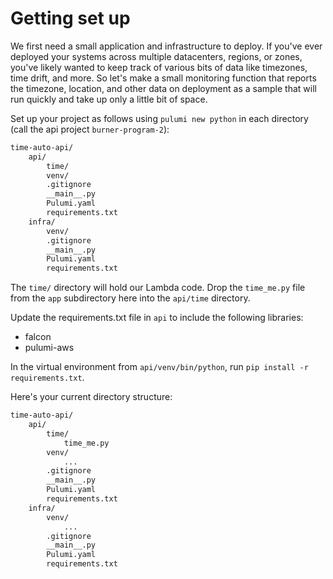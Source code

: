 # Getting set up

We first need a small application and infrastructure to deploy. If you've ever deployed your systems across multiple datacenters, regions, or zones, you've likely wanted to keep track of various bits of data like timezones, time drift, and more. So let's make a small monitoring function that reports the timezone, location, and other data on deployment as a sample that will run quickly and take up only a little bit of space.

Set up your project as follows using `pulumi new python` in each directory (call the api project `burner-program-2`):

```bash
time-auto-api/
    api/
        time/
        venv/
        .gitignore
        __main__.py
        Pulumi.yaml
        requirements.txt
    infra/
        venv/
        .gitignore
        __main__.py
        Pulumi.yaml
        requirements.txt
```

The `time/` directory will hold our Lambda code. Drop the `time_me.py` file from the `app` subdirectory here into the `api/time` directory.

Update the requirements.txt file in `api` to include the following libraries:
* falcon
* pulumi-aws

In the virtual environment from `api/venv/bin/python`, run `pip install -r requirements.txt`.

Here's your current directory structure:

```bash
time-auto-api/
    api/
        time/
            time_me.py
        venv/
            ...
        .gitignore
        __main__.py
        Pulumi.yaml
        requirements.txt
    infra/
        venv/
            ...
        .gitignore
        __main__.py
        Pulumi.yaml
        requirements.txt
```
